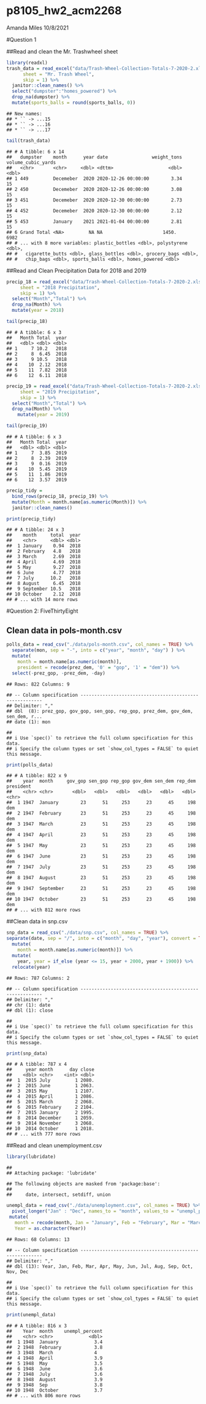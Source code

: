 p8105\_hw2\_acm2268
================
Amanda Miles
10/8/2021

\#Question 1

\#\#Read and clean the Mr. Trashwheel sheet

``` r
library(readxl)
trash_data = read_excel("data/Trash-Wheel-Collection-Totals-7-2020-2.xlsx",
      sheet = "Mr. Trash Wheel",
      skip = 1) %>%
  janitor::clean_names() %>%
  select("dumpster":"homes_powered") %>%
  drop_na(dumpster) %>%
  mutate(sports_balls = round(sports_balls, 0))
```

    ## New names:
    ## * `` -> ...15
    ## * `` -> ...16
    ## * `` -> ...17

``` r
tail(trash_data)
```

    ## # A tibble: 6 x 14
    ##   dumpster    month      year date                weight_tons volume_cubic_yards
    ##   <chr>       <chr>     <dbl> <dttm>                    <dbl>              <dbl>
    ## 1 449         Decemeber  2020 2020-12-26 00:00:00        3.34                 15
    ## 2 450         Decemeber  2020 2020-12-26 00:00:00        3.08                 15
    ## 3 451         Decemeber  2020 2020-12-30 00:00:00        2.73                 15
    ## 4 452         Decemeber  2020 2020-12-30 00:00:00        2.12                 15
    ## 5 453         January    2021 2021-01-04 00:00:00        2.81                 15
    ## 6 Grand Total <NA>         NA NA                      1450.                 6982
    ## # ... with 8 more variables: plastic_bottles <dbl>, polystyrene <dbl>,
    ## #   cigarette_butts <dbl>, glass_bottles <dbl>, grocery_bags <dbl>,
    ## #   chip_bags <dbl>, sports_balls <dbl>, homes_powered <dbl>

\#\#Read and Clean Precipitation Data for 2018 and 2019

``` r
precip_18 = read_excel("data/Trash-Wheel-Collection-Totals-7-2020-2.xlsx",
     sheet = "2018 Precipitation",
     skip = 1) %>%
  select("Month","Total") %>%
  drop_na(Month) %>%
  mutate(year = 2018)

tail(precip_18)
```

    ## # A tibble: 6 x 3
    ##   Month Total  year
    ##   <dbl> <dbl> <dbl>
    ## 1     7 10.2   2018
    ## 2     8  6.45  2018
    ## 3     9 10.5   2018
    ## 4    10  2.12  2018
    ## 5    11  7.82  2018
    ## 6    12  6.11  2018

``` r
precip_19 = read_excel("data/Trash-Wheel-Collection-Totals-7-2020-2.xlsx",
     sheet = "2019 Precipitation",
     skip = 1) %>%
  select("Month","Total") %>%
  drop_na(Month) %>%
    mutate(year = 2019)

tail(precip_19)
```

    ## # A tibble: 6 x 3
    ##   Month Total  year
    ##   <dbl> <dbl> <dbl>
    ## 1     7  3.85  2019
    ## 2     8  2.39  2019
    ## 3     9  0.16  2019
    ## 4    10  5.45  2019
    ## 5    11  1.86  2019
    ## 6    12  3.57  2019

``` r
precip_tidy = 
  bind_rows(precip_18, precip_19) %>%
  mutate(Month = month.name[as.numeric(Month)]) %>%
  janitor::clean_names()

print(precip_tidy)
```

    ## # A tibble: 24 x 3
    ##    month     total  year
    ##    <chr>     <dbl> <dbl>
    ##  1 January    0.94  2018
    ##  2 February   4.8   2018
    ##  3 March      2.69  2018
    ##  4 April      4.69  2018
    ##  5 May        9.27  2018
    ##  6 June       4.77  2018
    ##  7 July      10.2   2018
    ##  8 August     6.45  2018
    ##  9 September 10.5   2018
    ## 10 October    2.12  2018
    ## # ... with 14 more rows

\#Question 2: FiveThirtyEight

## Clean data in pols-month.csv

``` r
polls_data = read_csv("./data/pols-month.csv", col_names = TRUE) %>%
  separate(mon, sep = "-", into = c("year", "month", "day") ) %>%
  mutate(
    month = month.name[as.numeric(month)],
    president = recode(prez_dem, '0' = "gop", '1' = "dem")) %>%
  select(-prez_gop, -prez_dem, -day)
```

    ## Rows: 822 Columns: 9

    ## -- Column specification --------------------------------------------------------
    ## Delimiter: ","
    ## dbl  (8): prez_gop, gov_gop, sen_gop, rep_gop, prez_dem, gov_dem, sen_dem, r...
    ## date (1): mon

    ## 
    ## i Use `spec()` to retrieve the full column specification for this data.
    ## i Specify the column types or set `show_col_types = FALSE` to quiet this message.

``` r
print(polls_data)
```

    ## # A tibble: 822 x 9
    ##    year  month     gov_gop sen_gop rep_gop gov_dem sen_dem rep_dem president
    ##    <chr> <chr>       <dbl>   <dbl>   <dbl>   <dbl>   <dbl>   <dbl> <chr>    
    ##  1 1947  January        23      51     253      23      45     198 dem      
    ##  2 1947  February       23      51     253      23      45     198 dem      
    ##  3 1947  March          23      51     253      23      45     198 dem      
    ##  4 1947  April          23      51     253      23      45     198 dem      
    ##  5 1947  May            23      51     253      23      45     198 dem      
    ##  6 1947  June           23      51     253      23      45     198 dem      
    ##  7 1947  July           23      51     253      23      45     198 dem      
    ##  8 1947  August         23      51     253      23      45     198 dem      
    ##  9 1947  September      23      51     253      23      45     198 dem      
    ## 10 1947  October        23      51     253      23      45     198 dem      
    ## # ... with 812 more rows

\#\#Clean data in snp.csv

``` r
snp_data = read_csv("./data/snp.csv", col_names = TRUE) %>%
separate(date, sep = "/", into = c("month", "day", "year"), convert = TRUE ) %>%
  mutate(
    month = month.name[as.numeric(month)]) %>%
  mutate(
    year, year = if_else (year <= 15, year + 2000, year + 1900)) %>%
  relocate(year)
```

    ## Rows: 787 Columns: 2

    ## -- Column specification --------------------------------------------------------
    ## Delimiter: ","
    ## chr (1): date
    ## dbl (1): close

    ## 
    ## i Use `spec()` to retrieve the full column specification for this data.
    ## i Specify the column types or set `show_col_types = FALSE` to quiet this message.

``` r
print(snp_data)
```

    ## # A tibble: 787 x 4
    ##     year month      day close
    ##    <dbl> <chr>    <int> <dbl>
    ##  1  2015 July         1 2080.
    ##  2  2015 June         1 2063.
    ##  3  2015 May          1 2107.
    ##  4  2015 April        1 2086.
    ##  5  2015 March        2 2068.
    ##  6  2015 February     2 2104.
    ##  7  2015 January      2 1995.
    ##  8  2014 December     1 2059.
    ##  9  2014 November     3 2068.
    ## 10  2014 October      1 2018.
    ## # ... with 777 more rows

\#\#Read and clean unemployment.csv

``` r
library(lubridate)
```

    ## 
    ## Attaching package: 'lubridate'

    ## The following objects are masked from 'package:base':
    ## 
    ##     date, intersect, setdiff, union

``` r
unempl_data = read_csv("./data/unemployment.csv", col_names = TRUE) %>%
  pivot_longer("Jan" : "Dec", names_to = "month", values_to = "unempl_percent")%>%
 mutate(
   month = recode(month, Jan = "January", Feb = "February", Mar = "March", Apr = "April", Jun = "June", Jul = "July", Aug = "August", Sept = "September", Oct = "October", Nov = "November", Dec = "December"),
   Year = as.character(Year))
```

    ## Rows: 68 Columns: 13

    ## -- Column specification --------------------------------------------------------
    ## Delimiter: ","
    ## dbl (13): Year, Jan, Feb, Mar, Apr, May, Jun, Jul, Aug, Sep, Oct, Nov, Dec

    ## 
    ## i Use `spec()` to retrieve the full column specification for this data.
    ## i Specify the column types or set `show_col_types = FALSE` to quiet this message.

``` r
print(unempl_data)
```

    ## # A tibble: 816 x 3
    ##    Year  month    unempl_percent
    ##    <chr> <chr>             <dbl>
    ##  1 1948  January             3.4
    ##  2 1948  February            3.8
    ##  3 1948  March               4  
    ##  4 1948  April               3.9
    ##  5 1948  May                 3.5
    ##  6 1948  June                3.6
    ##  7 1948  July                3.6
    ##  8 1948  August              3.9
    ##  9 1948  Sep                 3.8
    ## 10 1948  October             3.7
    ## # ... with 806 more rows
